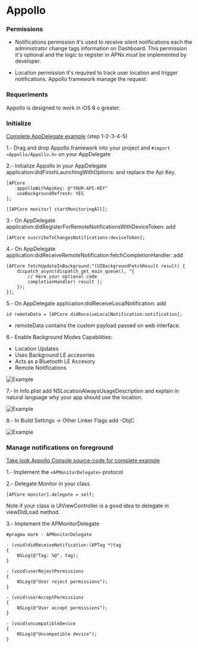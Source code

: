 # Appollo

### Permissions

* Notifications permission it's used to receive silent notifications each the administrator change tags information on Dashboard. This permission it's optional and the logic to register in APNs must be implemented by developer.

* Location permission it's required to track user location and trigger notifications. Appollo framework manage the request.

### Requeriments

Appollo is designed to work in iOS 8 o greater.

### Initialize

[Complete AppDelegate example](https://github.com/inmediatum/appollo/blob/master/AppDelegateExample) (step 1-2-3-4-5)

1.- Drag and drop Appollo.framework into your project and ```#import <Appollo/Appollo.h>``` on your AppDelegate

2.- Initialize Appollo in your AppDelegate application:didFinishLaunchingWithOptions: and replace the Api Key.

    [APCore
        appolloWithApiKey: @"YOUR-API-KEY"
        useBackgroundRefresh: YES
    ];
    
    [[APCore monitor] startMonitoringAll];
    
3.- On AppDelegate application:didRegisterForRemoteNotificationsWithDeviceToken: add

    [APCore suscribeToChangesNotifications:deviceToken];
    
4.- On AppDelegate application:didReceiveRemoteNotification:fetchCompletionHandler: add

    [APCore fetchUpdateInBackground:^(UIBackgroundFetchResult result) {
        dispatch_async(dispatch_get_main_queue(), ^{
            // Here your optional code
            completionHandler( result );
        });
    }];
    
5.- On AppDelegate application:didReceiveLocalNotification: add

    id remoteData = [APCore didReceiveLocalNotification:notification];
    
  * remoteData contains the custom payload passed on web interface.

6.- Enable Background Modes Capabilities:
  * Location Updates
  * Uses Background LE accesories
  * Acts as a Bluetooth LE Accesory
  * Remote Notifications

![Example](http://g.recordit.co/49PhtyEP60.gif)

7.- In Info.plist add NSLocationAlwaysUsageDescription and explain in natural language why your app should use the location.

![Example](http://i.imgur.com/ck9rrgn.png)

8.- In Build Settings -> Other Linker Flags add -ObjC

![Example](http://g.recordit.co/MmKC1otP4n.gif)

### Manage notifications on foreground

[Take look Appollo Console source-code for complete example](https://github.com/inmediatum/appollo-console-ios)

1.- Implement the ```<APMonitorDelegate>``` protocol

2.- Delegate Monitor in your class.
    
    [APCore monitor].delegate = self;

Note if your class is UIViewController is a good idea to delegate in viewDidLoad method.

3.- Implement the APMonitorDelegate

    #pragma mark - APMonitorDelegate

    - (void)didReceiveNotification:(APTag *)tag
    {
        NSLog(@"Tag: %@", tag);
    }
    
    - (void)userRejectPermissions
    {
        NSLog(@"User reject permissions");
    }
    
    - (void)userAcceptPermissions
    {
        NSLog(@"User accept permissions");
    }
    
    - (void)uncompatibleDevice
    {
        NSLog(@"Uncompatible device");
    }
